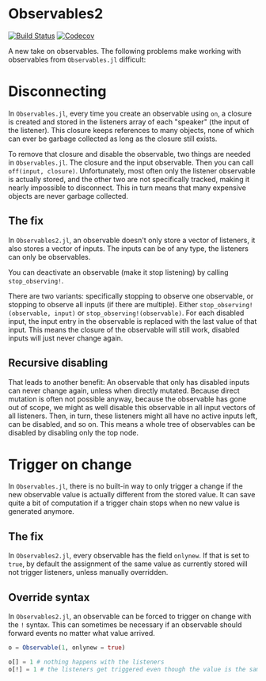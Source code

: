 # Observables2

[![Build Status](https://api.travis-ci.com/jkrumbiegel/Observables2.svg?branch=master)](https://travis-ci.com/jkrumbiegel/Observables2)
[![Codecov](https://codecov.io/gh/jkrumbiegel/Observables2.jl/branch/master/graph/badge.svg)](https://codecov.io/gh/jkrumbiegel/Observables2.jl)


A new take on observables. The following problems make working with observables from `Observables.jl` difficult:

# Disconnecting

In `Observables.jl`, every time you create an observable using `on`, a closure is created and stored in the listeners array of each "speaker" (the input of the listener). This closure keeps references to many objects, none of which can ever be garbage collected as long as the closure still exists.

To remove that closure and disable the observable, two things are needed in `Observables.jl`. The closure and the input observable. Then you can call `off(input, closure)`. Unfortunately, most often only the listener observable is actually stored, and the other two are not specifically tracked, making it nearly impossible to disconnect. This in turn means that many expensive objects are never garbage collected.

## The fix

In `Observables2.jl`, an observable doesn't only store a vector of listeners, it also stores a vector of inputs. The inputs can be of any type, the listeners can only be observables.

You can deactivate an observable (make it stop listening) by calling `stop_observing!`.

There are two variants: specifically stopping to observe one observable, or stopping to observe all inputs (if there are multiple). Either `stop_observing!(observable, input)` or `stop_observing!(observable)`. For each disabled input, the input entry in the observable is replaced with the last value of that input. This means the closure of the observable will still work, disabled inputs will just never change again.

## Recursive disabling

That leads to another benefit: An observable that only has disabled inputs can never change again, unless when directly mutated. Because direct mutation is often not possible anyway, because the observable has gone out of scope, we might as well disable this observable in all input vectors of all listeners. Then, in turn, these listeners might all have no active inputs left, can be disabled, and so on. This means a whole tree of observables can be disabled by disabling only the top node.

# Trigger on change

In `Observables.jl`, there is no built-in way to only trigger a change if the new observable value is actually different from the stored value. It can save quite a bit of computation if a trigger chain stops when no new value is generated anymore.

## The fix

In `Observables2.jl`, every observable has the field `onlynew`. If that is set to `true`, by default the assignment of the same value as currently stored will not trigger listeners, unless manually overridden.

## Override syntax

In `Observables2.jl`, an observable can be forced to trigger on change with the `!` syntax. This can sometimes be necessary if an observable should forward events no matter what value arrived.

```julia
o = Observable(1, onlynew = true)

o[] = 1 # nothing happens with the listeners
o[!] = 1 # the listeners get triggered even though the value is the same

```